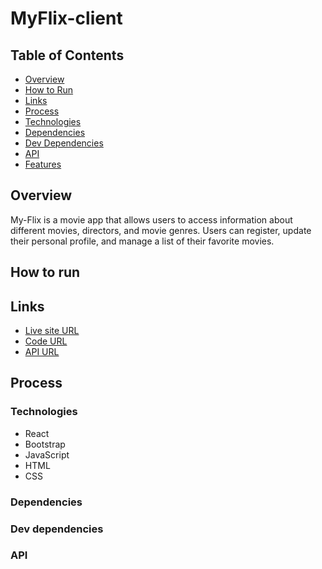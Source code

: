 # MyFlix-client

## Table of Contents

- [Overview](#overview)
- [How to Run](#how-to-run)
- [Links](#links)
- [Process](#process)
 - [Technologies](#technologies)
 - [Dependencies](#dependencies)
 - [Dev Dependencies](#dev-dependencies)
 - [API](#api)
- [Features](#features)

## Overview

My-Flix is a movie app that allows users to access information about different movies, directors, and movie genres. Users can register, update their personal profile, and manage a list of their favorite movies.

## How to run

## Links

- [Live site URL]()
- [Code URL]()
- [API URL]()

## Process

### Technologies

- React
- Bootstrap
- JavaScript
- HTML
- CSS

### Dependencies

### Dev dependencies

### API
